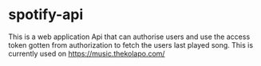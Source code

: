 # spotify-api
This is a web application Api that can authorise users and use the access token gotten from authorization to fetch the users last played song. 
This is currently used on https://music.thekolapo.com/
